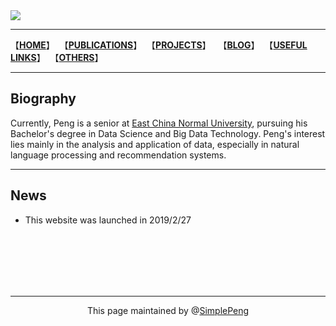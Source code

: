 <img style="-webkit-user-select: none;" src="https://raw.githubusercontent.com/SimpleLP/simplelp.github.io/master/profile.PNG">

------------------------

【**[HOME](https://simplelp.github.io/)**】&nbsp;&nbsp;【**[PUBLICATIONS](https://simplelp.github.io/Publications/)**】&nbsp;&nbsp;【**[PROJECTS](https://simplelp.github.io/Projects/)**】 &nbsp;&nbsp;【**[BLOG](https://simplelp.github.io/Blog/)**】&nbsp;&nbsp;【**[USEFUL LINKS](https://simplelp.github.io/links/)**】&nbsp;&nbsp;【**[OTHERS](https://simplelp.github.io/My-Life/)**】

---------------------

## Biography
Currently, Peng is a senior at [East China Normal University](https://www.ecnu.edu.cn/), pursuing his Bachelor's degree in Data Science and Big Data Technology. Peng's interest lies mainly in the analysis and application of data, especially in natural language processing and recommendation systems.

---------------------------

## News
- This website was launched in 2019/2/27


<br>
<br>
<br>
<br>
<br>

------------------------------------------

<center> This page maintained by @<a href="https://simplelp.github.io/">SimplePeng</a> </center>
